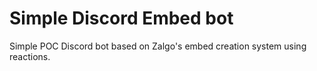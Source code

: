 # Simple Discord Embed bot

Simple POC Discord bot based on Zalgo's embed creation system using reactions.
